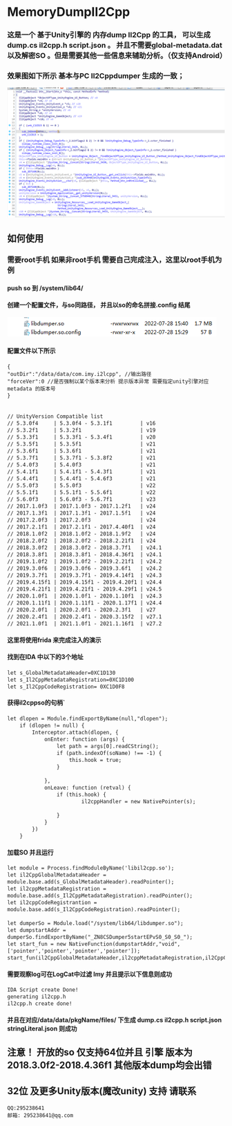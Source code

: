 # MemoryDumpIl2Cpp
### 这是一个 基于Unity引擎的 内存dump Il2Cpp 的工具， 可以生成 dump.cs il2cpp.h script.json 。 并且不需要global-metadata.dat 以及解密SO 。但是需要其他一些信息来辅助分析。（仅支持Android）

### 效果图如下所示 基本与PC Il2Cppdumper 生成的一致；
![image](https://github.com/IIIImmmyyy/MemoryDumpIl2Cpp/blob/main/ida.png)

## 如何使用
### 需要root手机 如果非root手机 需要自己完成注入，这里以root手机为例

#### push so 到 /system/lib64/   
#### 创建一个配置文件，与so同路径， 并且以so的命名拼接.config 结尾
![image](https://github.com/IIIImmmyyy/MemoryDumpIl2Cpp/blob/main/so.png)
#### 配置文件以下所示
```
{
"outDir":"/data/data/com.imy.i2lcpp", //输出路径
"forceVer":0 //是否强制以某个版本来分析 提示版本异常 需要指定unity引擎对应metadata 的版本号
}


// UnityVersion Compatible list
// 5.3.0f4     | 5.3.0f4 - 5.3.1f1         | v16
// 5.3.2f1     | 5.3.2f1                   | v19
// 5.3.3f1     | 5.3.3f1 - 5.3.4f1         | v20
// 5.3.5f1     | 5.3.5f1                   | v21
// 5.3.6f1     | 5.3.6f1                   | v21
// 5.3.7f1     | 5.3.7f1 - 5.3.8f2         | v21
// 5.4.0f3     | 5.4.0f3                   | v21
// 5.4.1f1     | 5.4.1f1 - 5.4.3f1         | v21
// 5.4.4f1     | 5.4.4f1 - 5.4.6f3         | v21
// 5.5.0f3     | 5.5.0f3                   | v22
// 5.5.1f1     | 5.5.1f1 - 5.5.6f1         | v22
// 5.6.0f3     | 5.6.0f3 - 5.6.7f1         | v23
// 2017.1.0f3  | 2017.1.0f3 - 2017.1.2f1   | v24
// 2017.1.3f1  | 2017.1.3f1 - 2017.1.5f1   | v24
// 2017.2.0f3  | 2017.2.0f3                | v24
// 2017.2.1f1  | 2017.2.1f1 - 2017.4.40f1  | v24
// 2018.1.0f2  | 2018.1.0f2 - 2018.1.9f2   | v24
// 2018.2.0f2  | 2018.2.0f2 - 2018.2.21f1  | v24
// 2018.3.0f2  | 2018.3.0f2 - 2018.3.7f1   | v24.1
// 2018.3.8f1  | 2018.3.8f1 - 2018.4.36f1  | v24.1
// 2019.1.0f2  | 2019.1.0f2 - 2019.2.21f1  | v24.2
// 2019.3.0f6  | 2019.3.0f6 - 2019.3.6f1   | v24.2
// 2019.3.7f1  | 2019.3.7f1 - 2019.4.14f1  | v24.3
// 2019.4.15f1 | 2019.4.15f1 - 2019.4.20f1 | v24.4
// 2019.4.21f1 | 2019.4.21f1 - 2019.4.29f1 | v24.5
// 2020.1.0f1  | 2020.1.0f1 - 2020.1.10f1  | v24.3
// 2020.1.11f1 | 2020.1.11f1 - 2020.1.17f1 | v24.4
// 2020.2.0f1  | 2020.2.0f1 - 2020.2.3f1   | v27
// 2020.2.4f1  | 2020.2.4f1 - 2020.3.15f2  | v27.1
// 2021.1.0f1  | 2021.1.0f1 - 2021.1.16f1  | v27.2
```

#### 这里将使用frida 来完成注入的演示

#### 找到在IDA 中以下的3个地址
```
let s_GlobalMetadataHeader=0XC1D130
let s_Il2CppMetadataRegistration=0XC1D100
let s_Il2CppCodeRegistration= 0XC1D0F8
```
#### 获得il2cppso的句柄`
```
let dlopen = Module.findExportByName(null,"dlopen");
    if (dlopen != null) {
        Interceptor.attach(dlopen, {
            onEnter: function (args) {
                let path = args[0].readCString();
                if (path.indexOf(soName) !== -1) {
                    this.hook = true;
                }
              
            },
            onLeave: function (retval) {
                if (this.hook) {
                        il2cppHandler = new NativePointer(s);

                }
            }
        })
    }
```

#### 加载SO 并且运行
```
let module = Process.findModuleByName('libil2cpp.so');
let il2CppGlobalMetadataHeader = module.base.add(s_GlobalMetadataHeader).readPointer();
let il2cppMetadataRegistration = module.base.add(s_Il2CppMetadataRegistration).readPointer();
let il2cppCodeRegistrantion = module.base.add(s_Il2CppCodeRegistration).readPointer();

let dumperSo = Module.load("/system/lib64/libdumper.so");
let dumpstartAddr = dumperSo.findExportByName("_ZN8CSDumper5startEPvS0_S0_S0_"); 
let start_fun = new NativeFunction(dumpstartAddr,"void",['pointer','pointer','pointer','pointer']);
start_fun(il2CppGlobalMetadataHeader,il2cppMetadataRegistration,il2CppCodeRegistration,il2cppHandler);

```
#### 需要观察log可在LogCat中过滤 Imy 并且提示以下信息则成功
```
IDA Script create Done!
generating il2cpp.h
il2cpp.h create done! 
```
#### 并且在对应/data/data/pkgName/files/ 下生成 dump.cs il2cpp.h script.json stringLiteral.json 则成功


## 注意！ 开放的so 仅支持64位并且 引擎 版本为2018.3.0f2-2018.4.36f1 其他版本dump均会出错

## 32位 及更多Unity版本(魔改unity) 支持 请联系
```
QQ:295238641
邮箱: 295238641@qq.com
```









